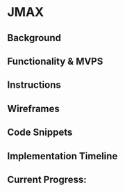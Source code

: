 # JMAX

## Background

## Functionality & MVPS

## Instructions

## Wireframes

## Code Snippets

## Implementation Timeline

## Current Progress:
